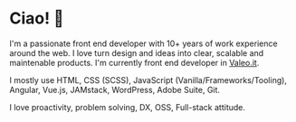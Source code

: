# Ciao! 👋

I'm a passionate front end developer with 10+ years of work experience around the web. I love turn design and ideas into clear, scalable and maintenable products. I'm currently front end developer in [Valeo.it](https://www.valeo.it).

I mostly use HTML, CSS (SCSS), JavaScript (Vanilla/Frameworks/Tooling), Angular, Vue.js, JAMstack, WordPress, Adobe Suite, Git.

I love proactivity, problem solving, DX, OSS, Full-stack attitude. 
